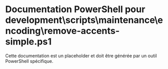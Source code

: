 # Documentation PowerShell pour development\scripts\maintenance\encoding\remove-accents-simple.ps1

Cette documentation est un placeholder et doit être générée par un outil PowerShell spécifique.
